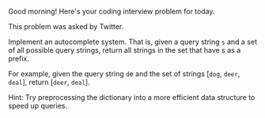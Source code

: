 Good morning! Here's your coding interview problem for today.

This problem was asked by Twitter.

Implement an autocomplete system. That is, given a query string `s` and a set of all possible query strings, return all strings in the set that have s as a prefix.

For example, given the query string `d`e and the set of strings [`dog`, `deer`, `deal`], return [`deer`, `deal`].

Hint: Try preprocessing the dictionary into a more efficient data structure to speed up queries.
